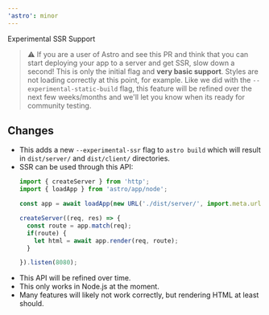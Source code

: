 ```yaml
---
'astro': minor
---
```


Experimental SSR Support

> ⚠️ If you are a user of Astro and see this PR and think that you can start deploying your app to a server and get SSR, slow down a second! This is only the initial flag and **very basic support**. Styles are not loading correctly at this point, for example. Like we did with the `--experimental-static-build` flag, this feature will be refined over the next few weeks/months and we'll let you know when its ready for community testing.

## Changes

- This adds a new `--experimental-ssr` flag to `astro build` which will result in `dist/server/` and `dist/client/` directories.
- SSR can be used through this API:
  ```js
  import { createServer } from 'http';
  import { loadApp } from 'astro/app/node';

  const app = await loadApp(new URL('./dist/server/', import.meta.url));

  createServer((req, res) => {
    const route = app.match(req);
    if(route) {
      let html = await app.render(req, route);
    }

  }).listen(8080);
  ```
- This API will be refined over time.
- This only works in Node.js at the moment.
- Many features will likely not work correctly, but rendering HTML at least should.
